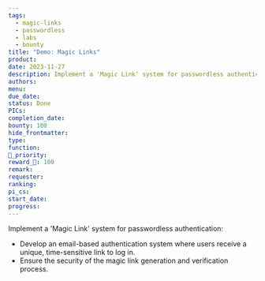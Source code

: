 ```yaml
---
tags:
  - magic-links
  - passwordless
  - labs
  - bounty
title: "Demo: Magic Links"
product: 
date: 2023-11-27
description: Implement a 'Magic Link' system for passwordless authentication.
authors: 
menu: 
due_date: 
status: Done
PICs: 
completion_date: 
bounty: 100
hide_frontmatter: 
type: 
function: 
🔺_priority: 
reward_🧊: 100
remark: 
requester: 
ranking: 
pi_cs: 
start_date: 
progress:
---
```


Implement a 'Magic Link' system for passwordless authentication:

* Develop an email-based authentication system where users receive a unique, time-sensitive link to log in.
* Ensure the security of the magic link generation and verification process.